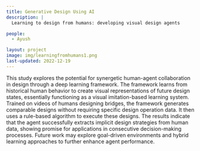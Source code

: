 ```yaml
---
title: Generative Design Using AI
description: |
  Learning to design from humans: developing visual design agents

people:
  - Ayush 

layout: project
image: img/learningfromhumans1.png
last-updated: 2022-12-19
---
```


This study explores the potential for synergetic human-agent collaboration in design through a deep learning framework. The framework learns from historical human behavior to create visual representations of future design states, essentially functioning as a visual imitation-based learning system. Trained on videos of humans designing bridges, the framework generates comparable designs without requiring specific design operation data. It then uses a rule-based algorithm to execute these designs. The results indicate that the agent successfully extracts implicit design strategies from human data, showing promise for applications in consecutive decision-making processes. Future work may explore goal-driven environments and hybrid learning approaches to further enhance agent performance.

<!-- Humans as designers have quite versatile problem-solving strategies. Computer agents on the other hand have access to large scale computational resources to solve certain design problems. Hence, if agents can learn from human behavior, a synergetic human-agent problem solving team can be created. This work proposes a visual framework that can imagine future states of design and then figure out what actions to take in order to realize that state. This visual representation allows the functioning to be more interpretable and can enable future human-machine collaborative functioning. The framework uses deep learning constructs that learn from historical human data, how to visually evolve a current design state essentially creating a visual imitation-based learning system. The process can be simply explained as: a deep learning model is shown videos of multiple humans designing bridges without context and is then asked to iteratively design bridges on its own.


Design is an iterative process where humans interact with an environment and need to make multiple sequential decisions to achieve certain objectives. The problem can be decomposed into two steps: perception and problem solving. The human designer perceives the current design state and takes an action to modify it based on previous knowledge and understanding of the problem. This new design then becomes the current design state and the whole process is repeated.The methodology involves training a deep learning framework on historical human design data just by observation. The framework learns to generate designs without any specific design operation information. The generated design is basically a visualization (imagination) of how the new design should look like. Then, that design is fed into a rule-based algorithm that acts as the control system of the agent. Its task is to apply design operations to realize the visualization. A truss design problem is used as the example here.


The comparative results show that the agent learns to create designs that are comparable in performance to human designs from the study. This implies that the agents were able to extract implicit design strategies from data and use them to generate designs. The framework has the ability to learn the relationships between consecutive design states and hence can be applied to consecutive decision-making design processes whose sequential states have incremental changes and can be represented as an N dimensional array.

Learning from historical human data enables the agent identify the important regions of a design space and implicitly learn to navigate it, helping reach good performing designs. For the current study the agents were only trained to imitate humans using metric agnostic design data. In the future, embedding these agents in a goal driven environment where real-time rewards are provided for optimal designs can lead to interesting results. Also, creating hybrid approaches of imitation learning with other methods of active learning can also be explored since it can significantly enhance the agent performance. -->
